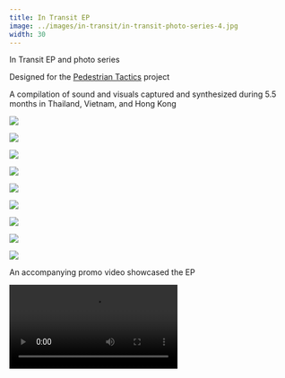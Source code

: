 ```yaml
---
title: In Transit EP
image: ../images/in-transit/in-transit-photo-series-4.jpg
width: 30
---
```


In Transit EP and photo series

Designed for the [Pedestrian Tactics](https://pedestriantactics.com) project

A compilation of sound and visuals captured and synthesized during 5.5 months in Thailand, Vietnam, and Hong Kong

![](../images/in-transit/in-transit-photo-series-2.jpg)

![](../images/in-transit/in-transit-photo-series-3.jpg)

![](../images/in-transit/in-transit-photo-series-4.jpg)

![](../images/in-transit/in-transit-photo-series-5.jpg)

![](../images/in-transit/in-transit-photo-series-6.jpg)

![](../images/in-transit/in-transit-photo-series-7.jpg)

![](../images/in-transit/in-transit-photo-series-8.jpg)

![](../images/in-transit/in-transit-photo-series-9.jpg)

![](../images/in-transit/in-transit-photo-series-10.jpg)

An accompanying promo video showcased the EP

<video controls src="images/in-transit/in-transit-video.mp4"></video>